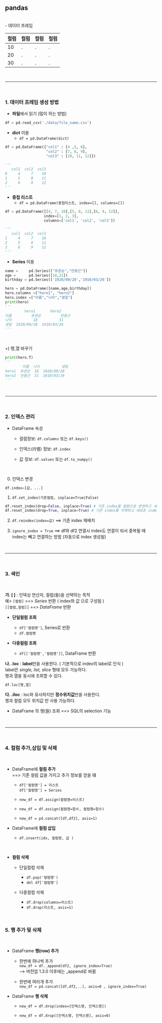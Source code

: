 ## **pandas**

<br>
- 데이터 프레임

<br>

|컬럼|컬럼|컬럼|컬럼|
|--|--|--|--|
|10|.|.|.|
|20|.|.|.|
|30|.|.|.|

<br>

---

<br>

### 1. 데이터 프레임 생성 방법

   - **파일**에서 읽기 (많이 하는 방법)
```python
df = pd.read_csv('./data/file_name.csv')
```
   - **dict** 이용  
     - `df = pd.DataFrame(dict)`

```python
df = pd.DataFrame({"col1" : [4 ,5, 6],
                   "col2" : [7, 8, 9],
                   "col3" : [10, 11, 12]})

'''
   col1  col2  col3
0     4     7    10
1     5     8    11
2     6     9    12 
'''
```
   - **중첩 리스트**
     - `df = pd.DataFrame(중첩리스트, index=[], columns=[])`

```python
df = pd.DataFrame([[4, 7, 10],[5, 8, 11],[6, 9, 12]],
                  index=[1, 2, 3],
                  columns=['col1', 'col2', 'col3'])

'''
   col1  col2  col3
1     4     7    10
2     5     8    11
3     6     9    12
'''
```
   - **Series** 이용
```python
name =     pd.Series(["유관순","안중근"])
age =      pd.Series([18,31])
birthday = pd.Series(['1920/09/28','1910/03/26'])

hero = pd.DataFrame([name,age,birthday])
hero.columns =["hero1", "hero2"]
hero.index =["이름","나이","생일"]
print(hero)
'''
         hero1       hero2
이름         유관순         안중근
나이          18          31
생일  1920/09/28  1910/03/26
'''
```

<br>

+) 행,열 바꾸기
```python
print(hero.T) 
'''
        이름  나이          생일
hero1  유관순  18  1920/09/28
hero2  안중근  31  1910/03/26
'''
```

<br>

---

<br>
  
### 2. 인덱스 관리

- DataFrame 속성
   - 컬럼정보: `df.columns` 또는 `df.keys()`

   - 인덱스(라벨) 정보: `df.index`

   - 값 정보: `df.values` 또는 `df.to_numpy()`

<br>

0. 인덱스 변경
```python
df.index=[값, ...]
```
    
1. `df.set_index(기존컬럼, inplace=True|False)`
    
```python
df.reset_index(drop=False, inplace=True) # 기존 index를 컬럼으로 변경하고 새로운 index 생성
df.reset_index(drop=True, inplace=True) # 기존 index를 삭제하고 새로운 index 생성
```
           
2. `df.reindex(index=값)`  ==> 기존 index 재배치
    
3. `ignore_index = True`  ==> df와 df2 연결시 index도 연결이 되서 중복될 때 index는 빼고 연결하는 방법 (자동으로 index 생성됨)

<br>

---

<br>

### 3. 색인

<br>

**가. [ ]** : 인덱싱 연산자, 컬럼(들)을 선택하는 목적  
        예> `[컬럼]` ==> *Series* 반환 ( index와 값 으로 구성됨 )  
            `[[컬럼,컬럼]]` ==> *DataFrame* 반환
              
  - **단일컬럼 조회**
     - `df['컬럼명']`, Series로 반환  
     - `df.컬럼명`
        
  - **다중컬럼 조회**
     - `df[['컬럼명','컬럼명']]`, DataFrame 반환

**나. .loc** :  **label**만을 사용한다. ( 기본적으로 index의 label로 인식 )  
               label은 *single, list, slice* 형태 모두 가능하다.  
               행과 열을 동시에 조회할 수 있다.   
```python
df.loc[행,열]
```
               
**다.  .iloc** :   loc와 유사하지만 **정수위치값**만을 사용한다.  
                   행과 컬럼 모두 위치값 만 사용 가능하다.  
  - DataFrame 의 행(들) 조회 ==> SQL의  selection 기능

<br>

---

<br>

### 4. 컬럼 추가,삽입 및 삭제

<br>

- DataFrame에 **컬럼 추가**   
   ==> 기존 컬럼 값을 가지고 추가 정보를 얻을 떄

  - `df['컬럼명'] = 리스트`  
    `df['컬럼명'] = Series`
      
  - `new_df = df.assign(컬럼명=리스트)`
  - `new_df = df.assign(컬럼명=함수, 컬럼명=함수)`
  - `new_df = pd.concat([df,df2], axis=1)`

- DataFrame에 **컬럼 삽입**

  - `df.insert(idx, 컬럼명, 값 )`

<br>

- **컬럼 삭제**

   - 단일컬럼 삭제
      - `df.pop('컬럼명')`
      - `del df['컬럼명']`

    
  - 다중컬럼 삭제
     - `df.drop(columns=리스트)`
     - `df.drop(리스트, axis=1)`

<br>

### 5. 행 추가 및 삭제

<br>

- DataFrame **행(row) 추가**

  - 한번에 하나씩 추가   
    `new_df = df._append(df2, ignore_index=True)`     
    --> 버전업 1.3.0 이후에는 _append로 바뀜

  - 한번에 여러개 추가  
    `new_df = pd.concat([df,df2,..], axis=0 , ignore_index=True)`


- DataFrame **행 삭제**

  - `new_df = df.drop(index=[인덱스명, 인덱스명])`

  - `new_df = df.drop([인덱스명, 인덱스명], axis=0)`